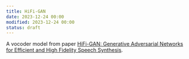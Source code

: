 ```yaml
---
title: HiFi-GAN
date: 2023-12-24 00:00
modified: 2023-12-24 00:00
status: draft
---
```


A vocoder model from paper [HiFi-GAN: Generative Adversarial Networks for Efficient and High Fidelity Speech Synthesis](../reference/hifi-gan-generative-adversarial-networks-for-efficient-and-high-fidelity-speech-synthesis.md).